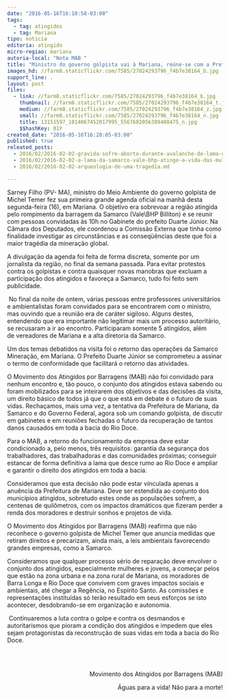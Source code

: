 ```yaml
---
date: "2016-05-16T16:10:58-03:00"
tags:
  - tag: atingidos
  - tag: Mariana
tipo: noticia
editoria: atingido
micro-regiao: mariana
autoria-local: "Nota MAB "
title: "Ministro do governo golpista vai à Mariana, reúne-se com a Prefeitura e ignora atingidos"
images_hd: //farm8.staticflickr.com/7585/27024293796_f4b7e38164_b.jpg
support_line: .
layout: post
files:
  - link: //farm8.staticflickr.com/7585/27024293796_f4b7e38164_b.jpg
    thumbnail: //farm8.staticflickr.com/7585/27024293796_f4b7e38164_t.jpg
    medium: //farm8.staticflickr.com/7585/27024293796_f4b7e38164_z.jpg
    small: //farm8.staticflickr.com/7585/27024293796_f4b7e38164_n.jpg
    title: 13151597_1014067452017995_5567682056389480475_n.jpg
    $$hashKey: 01Y
created_date: "2016-05-16T16:28:05-03:00"
published: true
releated_posts:
  - 2016/02/2016-02-02-gravida-sofre-aborto-durante-avalanche-de-lama-da-samarco.md
  - 2016/02/2016-02-02-a-lama-da-samarco-vale-bhp-atinge-a-vida-das-mulheres.md
  - 2016/02/2016-02-02-arqueologia-de-uma-tragedia.md

---
```

<div id="yiv3944629717yui_3_16_0_ym19_1_1463403157174_21883">
<p>Sarney Filho (PV- MA), ministro do Meio Ambiente do governo golpista de Michel Temer fez sua primeira grande agenda oficial na manh&atilde; desta segunda-feira (16), em Mariana. O objetivo era sobrevoar a regi&atilde;o atingida pelo rompimento da barragem da Samarco (Vale\BHP Billiton) e se reunir com pessoas convidadas &agrave;s 10h no Gabinete do prefeito Duarte J&uacute;nior. Na C&acirc;mara dos Deputados, ele coordenou a Comiss&atilde;o Externa que tinha como finalidade investigar as circunst&acirc;ncias e as conseq&uuml;&ecirc;ncias deste que foi a maior trag&eacute;dia da minera&ccedil;&atilde;o global.</p>

<div dir="LTR" id="Seção1">
<p>A divulga&ccedil;&atilde;o da agenda foi feita de forma discreta, somente por um jornalista da regi&atilde;o, no final da semana passada. Para evitar protestos contra os golpistas e contra quaisquer novas manobras que excluam a participa&ccedil;&atilde;o dos atingidos e favore&ccedil;a a Samarco, tudo foi feito sem publicidade.</p>
</div>

<div dir="LTR" id="yiv9361966939yui_3_16_0_ym19_1_1463403157174_30092">
<p>&nbsp;No final da noite de ontem, v&aacute;rias pessoas entre professores universit&aacute;rios e ambientalistas foram convidados para se encontrarem com o ministro, mas ouvindo que a reuni&atilde;o era de car&aacute;ter sigiloso. Alguns destes, entendendo que era importante n&atilde;o legitimar mais um processo autorit&aacute;rio, se recusaram a ir ao encontro. Participaram somente 5 atingidos, al&eacute;m de&nbsp;vereadores de Mariana e a alta diretoria da Samarco.</p>
</div>

<div dir="LTR" id="Seção2">
<p>Um dos temas debatidos na visita foi o retorno das opera&ccedil;&otilde;es da Samarco Minera&ccedil;&atilde;o, em Mariana. O Prefeito Duarte J&uacute;nior se comprometeu a assinar o termo de conformidade que facilitar&aacute; o retorno das atividades.</p>

<p>O Movimento dos Atingidos por Barragens (MAB) n&atilde;o foi convidado para nenhum encontro e, t&atilde;o pouco, o conjunto dos atingidos estava sabendo ou foram mobilizados para se inteirarem dos objetivos e das decis&otilde;es da visita, um direito b&aacute;sico de todos j&aacute; que o que est&aacute; em debate &eacute; o futuro de suas vidas. Recha&ccedil;amos, mais uma vez, a tentativa da Prefeitura de Mariana, da Samarco e do Governo Federal, agora sob um comando golpista, de discutir em gabinetes e em reuni&otilde;es fechadas o futuro da recupera&ccedil;&atilde;o de tantos danos causados em toda a bacia do Rio Doce.</p>
</div>

<div dir="LTR" id="Seção3">
<p>Para o MAB, a retorno do funcionamento da empresa deve estar condicionado a, pelo menos, tr&ecirc;s requisitos: garantia da seguran&ccedil;a dos trabalhadores, das trabalhadoras e das comunidades pr&oacute;ximas; conseguir estancar de forma definitiva a lama que desce rumo ao Rio Doce e ampliar e garantir o direito dos atingidos em toda a bacia.</p>

<p>Consideramos que esta decis&atilde;o n&atilde;o pode estar vinculada apenas a anu&ecirc;ncia da Prefeitura de Mariana. Deve ser estendida ao conjunto dos munic&iacute;pios atingidos, sobretudo estes onde as popula&ccedil;&otilde;es sofrem, a centenas de quil&ocirc;metros, com os impactos dram&aacute;ticos que fizeram perder a renda dos moradores e destruir sonhos e projetos de vida.</p>
</div>

<div dir="LTR" id="yiv9361966939yui_3_16_0_ym19_1_1463403157174_30101">
<p>O Movimento dos Atingidos por Barragens (MAB) reafirma que n&atilde;o reconhece o governo golpista de Michel Temer que anuncia medidas que retiram direitos e precarizam, ainda mais, a leis ambientais favorecendo grandes empresas, como a Samarco.</p>
</div>

<div dir="LTR" id="yiv9361966939yui_3_16_0_ym19_1_1463403157174_30103">
<p>Consideramos que qualquer processo s&eacute;rio de repara&ccedil;&atilde;o deve envolver o conjunto dos atingidos, especialmente mulheres e jovens, a come&ccedil;ar pelos que est&atilde;o na zona urbana e na zona rural de Mariana, os moradores de Barra Longa e Rio Doce que convivem com graves impactos sociais e ambientais, at&eacute; chegar a Reg&ecirc;ncia, no Esp&iacute;rito Santo. As comiss&otilde;es e representa&ccedil;&otilde;es institu&iacute;das s&oacute; ter&atilde;o resultado em seus esfor&ccedil;os se isto acontecer, desdobrando-se em organiza&ccedil;&atilde;o e autonomia.</p>
</div>

<div dir="LTR" id="yiv9361966939yui_3_16_0_ym19_1_1463403157174_30107">
<p>&nbsp;Continuaremos a luta contra o golpe e contra os desmandos e autoritarismos que pioram a condi&ccedil;&atilde;o dos atingidos e impedem que eles sejam protagonistas da reconstru&ccedil;&atilde;o de suas vidas em toda a bacia do Rio Doce.</p>
</div>

<p><br />
&nbsp;</p>

<p align="RIGHT">Movimento dos Atingidos por Barragens (MAB)</p>

<p align="RIGHT">&Aacute;guas para a vida! N&atilde;o para a morte!</p>

<p><br />
&nbsp;</p>
</div>
